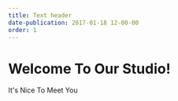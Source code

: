 ```yaml
---
title: Text header
date-publication: 2017-01-18 12-00-00
order: 1
---
```

 

# Welcome To Our Studio!

It's Nice To Meet You
